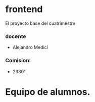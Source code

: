 # frontend
El proyecto base del cuatrimestre

### docente
 - Alejandro Medici
 
### Comision:
 - 23301

# Equipo de alumnos.
